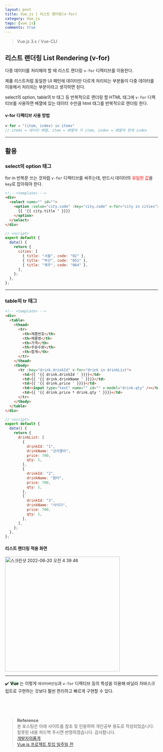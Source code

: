 ```yaml
---
layout: post
title: Vue.js | 리스트 렌더링(v-for)
category: Vue.js
tags: [vue.js]
comments: true
---
```


> Vue.js 3.x / Vue-CLI

## 리스트 랜더링 List Rendering (v-for)

다중 데이터를 처리해야 할 때 리스트 랜더링 `v-for` 디렉티브를 이용한다.

제품 리스트처럼 동일한 UI 패턴에 데이터만 다르게 처리되는 부분들이 다중 데이터를 이용해서 처리되는 부분이라고 생각하면 된다.

select의 option, table의 tr 태그 등 반복적으로 랜더링 할 HTML 태그에 `v-for` 디렉티브를 사용하면 배열에 있는 데이터 수만큼 html 태그를 반복적으로 렌더링 한다.

#### v-for 디렉티브 사용 방법

```javascript
v-for = "(item, index) in items"
// items = 데이터 배열, item = 배열의 각 item, index = 배열의 현재 index
```

---

## 활용

### select의 option 태그

for in 반복문 쓰는 것처럼 `v-for` 디렉티브를 써주는데, 반드시 데이터의 <font color='red'>유일한 값</font>을 `key`로 잡아줘야 한다.

```html
<!-- <template> -->
<div>
  <select name="" id="">
    <option :value="city.code" :key="city.code" v-for="city in cities">
      {{ '{{ city.title ' }}}}
    </option>
  </select>
</div>
```

```javascript
// <script>
export default {
  data() {
    return {
      cities: [
        { title: "서울", code: "02" },
        { title: "부산", code: "051" },
        { title: "제주", code: "064" },
      ],
    };
  },
};
```

---

### table의 tr 태그

```html
<!-- <template> -->
<div>
  <table>
    <thead>
      <tr>
        <th>제품번호</th>
        <th>제품명</th>
        <th>가격</th>
        <th>주문수량</th>
        <th>합계</th>
      </tr>
    </thead>
    <tbody>
      <tr :key="drink.drinkId" v-for="drink in drinkList">
        <td>{{ '{{ drink.drinkId ' }}}}</td>
        <td>{{ '{{ drink.drinkName ' }}}}</td>
        <td>{{ '{{ drink.price ' }}}}</td>
        <td><input type="text" name="" id="" v-model="drink.qty" /></td>
        <td>{{ '{{ drink.price * drink.qty ' }}}}</td>
      </tr>
    </tbody>
  </table>
</div>
```

```javascript
// <script>
export default {
  data() {
    return {
      drinkList: [
        {
          drinkId: "1",
          drinkName: "코카콜라",
          price: 700,
          qty: 1,
        },
        {
          drinkId: "2",
          drinkName: "환타",
          price: 700,
          qty: 1,
        },
        {
          drinkId: "3",
          drinkName: "사이다",
          price: 700,
          qty: 1,
        },
      ],
    };
  },
};
```

#### 리스트 렌더링 적용 화면

<img width="378" alt="스크린샷 2022-06-20 오전 4 39 46" src="https://user-images.githubusercontent.com/76654131/174497645-559d2dfd-c2d4-4ff1-8b78-c8034dc42ff3.png">

---

✔️ **<mark style='background-color: #dcffe4'>Vue</mark>** 는 이렇게 `데이터바인딩`과 `v-for` 디렉티브 등의 특성을 이용해 바닐라 자바스크립트로 구현하는 것보다 훨씬 편리하고 빠르게 구현할 수 있다.

<br>
<br>
<br>

> **Reference**  
> 본 포스팅은 아래 사이트를 참조 및 인용하여 개인공부 용도로 작성되었습니다.  
> 잘못된 내용 피드백 주시면 반영하겠습니다. 감사합니다.  
> [개발자의품격](https://www.youtube.com/c/개발자의품격)  
> [Vue.js 프로젝트 투입 일주일 전](http://www.yes24.com/Product/Goods/101926719)
